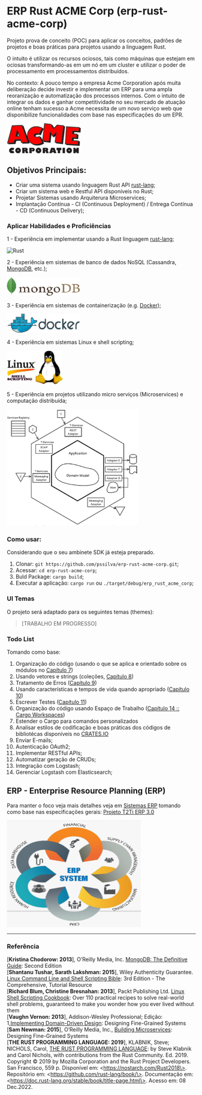 # ERP Rust ACME Corp (erp-rust-acme-corp)
Projeto prova de conceito (POC) para aplicar os conceitos, padrões de projetos e boas práticas para projetos usando a linguagem Rust.

O intuito é utilizar os recursos ociosos, tais como máquinas que estejam em ociosas transformando-as em um nó em um cluster e utilizar o poder de processamento em processamentos distribuídos. 

No contexto: A pouco tempo a empresa Acme Corporation após muita deliberação decide investir e implementar um ERP para uma ampla reoranização e automatização dos processos internos. Com o intuito de integrar os dados e ganhar competitividade no seu mercado de atuação online tenham sucesso a Acme necessita de um novo serviço web que disponibilize funcionalidades com base nas especificações do um EPR.

![Acme](doc-repo/img/Acme-corp.png)


## Objetivos Principais:
- Criar uma sistema usando linguagem Rust API [rust-lang](https://www.rust-lang.org/);
- Criar um sistema web e Restful API disponíveis no Rust;
- Projetar Sistemas usando Arquiterura Microservices;
- Implantação Contínua - CI (Continuous Deployment) / Entrega Contínua - CD (Continuous Delivery); 

### Aplicar Habilidades e Proficiências

1 - Experiência em implementar usando a Rust linguagem [rust-lang](https://www.rust-lang.org/);

![Rust](https://www.rust-lang.org/static/images/rust-logo-blk.svg)

2 - Experiência em sistemas de banco de dados NoSQL (Cassandra, [MongoDB](https://www.mongodb.com/), etc.);
    <p><img src="doc-repo/img/mongoDB.png" alt="Experiência em sistemas de banco de dados NoSQL" height="50" width="195"/></p>

3 - Experiência em sistemas de containerização (e.g. [Docker](https://hub.docker.com/r/pss1suporte/paas-docker/));
    <p><img src="doc-repo/img/docker.png" alt="Experiência em sistemas de containerização Docker" height="50" width="195"></p>

4 - Experiência em sistemas Linux e shell scripting;
    <p><img src="doc-repo/img/shell-linux.png" alt="Experiência em sistemas Linux e shell scripting" height="91" width="150"></p>

5 - Experiência em projetos utilizando micro serviços (Microservices) e computação distribuída;

![Microservices](doc-repo/img/microservices-domain.png)

### Como usar:

Considerando que o seu ambinete SDK já esteja preparado.

1. Clonar: `git https://github.com/pssilva/erp-rust-acme-corp.git`;
2. Acessar: `cd erp-rust-acme-corp`;
3. Buld Package: `cargo build`;
4. Executar a aplicação: `cargo run` ou `./target/debug/erp_rust_acme_corp`;

### UI Temas 
O projeto será adaptado para os seguintes temas (themes):

>[TRABALHO EM PROGRESSO]

### Todo List

Tomando como base: 

 1. Organização do código (usando o que se aplica e orientado sobre os módulos no [Capítulo 7](https://doc.rust-lang.org/stable/book/ch07-00-managing-growing-projects-with-packages-crates-and-modules.html))
 2. Usando vetores e strings (coleções, [Capítulo 8](https://doc.rust-lang.org/stable/book/ch08-00-common-collections.html))
 3. Tratamento de Erros ([Capítulo 9](https://doc.rust-lang.org/stable/book/ch09-00-error-handling.html))
 4. Usando características e tempos de vida quando apropriado ([Capítulo 10](https://doc.rust-lang.org/stable/book/ch10-00-generics.html))
 5. Escrever Testes ([Capítulo 11](https://doc.rust-lang.org/stable/book/ch11-00-testing.html))
 5. Organização do código usando Espaço de Trabalho ([Capítulo 14 :: Cargo Workspaces](https://doc.rust-lang.org/stable/book/ch14-03-cargo-workspaces.html))
 6. Estender o Cargo para comandos personalizados
 7. Analisar estilos de codificação e boas práticas dos códigos de bibliotécas disponíveis no [CRATES.IO](https://crates.io/)
 8. Enviar E-mails;
 9. Autenticação OAuth2;
 10. Implementar RESTful APIs;
 11. Automatizar geração de CRUDs;
 12. Integração com Logstash;
 13. Gerenciar Logstash com Elasticsearch;

## ERP - Enterprise Resource Planning (ERP)

Para manter o foco veja mais detalhes veja em [Sistemas ERP](doc-repo/ERP/README.md) tomando como base nas especificações gerais: [Projeto T2Ti ERP 3.0](http://t2ti.com/erp3/pdf/) 

<p><img src="doc-repo/img/ERP_demo.png" alt="T2Ti ERP 3.0" height="285" width="358"></p>


---
### Referência

\[<b>Kristina Chodorow: 2013</b>\], O’Reilly Media, Inc. [MongoDB: The Definitive Guide](http://shop.oreilly.com/product/0636920028031.do): Second Edition <br />
\[<b>Shantanu Tushar, Sarath Lakshman: 2015</b>\], Wiley Authenticity Guarantee. [Linux Command Line and Shell Scripting Bible](http://www.wiley.com/WileyCDA/WileyTitle/productCd-111898384X.html): 3rd Edition  - The Comprehensive, Tutorial Resource<br />
\[<b>Richard Blum, Christine Bresnahan: 2013</b>\], Packt Publishing Ltd. [Linux Shell Scripting Cookbook](https://www.packtpub.com/networking-and-servers/linux-shell-scripting-cookbook-second-edition): Over 110 practical recipes to solve real-world shell problems, guaranteed to make you wonder how you ever lived without them <br />
\[<b>Vaughn Vernon: 2013</b>\], Addison-Wesley Professional; Edição: 1,[Implementing Domain-Driven Design](https://www.amazon.com.br/Implementing-Domain-Driven-Design-Vaughn-Vernon/dp/0321834577): Designing Fine-Grained Systems <br />
\[<b>Sam Newman: 2015</b>\], O’Reilly Media, Inc., [Building Microservices](http://shop.oreilly.com/product/0636920033158.do): Designing Fine-Grained Systems <br />
\[<b>THE RUST PROGRAMMING LANGUAGE: 2019</b>\], KLABNIK, Steve; NICHOLS, Carol, [THE RUST PROGRAMMING LANGUAGE](https://nostarch.com/Rust2018): by Steve Klabnik and Carol Nichols, with contributions from the Rust Community. Ed. 2019. Copyright © 2019 by Mozilla Corporation and the Rust Project Developers. San Francisco, 559 p. Disponível em: \<https://nostarch.com/Rust2018\>. Repositório em: \<https://github.com/rust-lang/book/\>. Documentação em: \<https://doc.rust-lang.org/stable/book/title-page.html\>. Acesso em: 08 Dec.2022.<br />